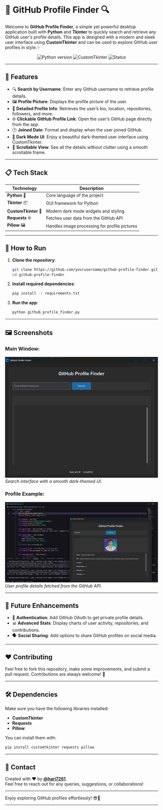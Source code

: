 # 🚀 GitHub Profile Finder 🔍

Welcome to **GitHub Profile Finder**, a simple yet powerful desktop application built with **Python** and **Tkinter** to quickly search and retrieve any GitHub user's profile details. This app is designed with a modern and sleek user interface using **CustomTkinter** and can be used to explore GitHub user profiles in style.✨

<p align="center">
    <img src="https://img.shields.io/badge/Python-3.9%2B-blue.svg" alt="Python version">
    <img src="https://img.shields.io/badge/CustomTkinter-0.7.2-green.svg" alt="CustomTkinter">
    <img src="https://img.shields.io/badge/Status-Active-brightgreen.svg" alt="Status">
</p>

---

## 🌟 Features

- 🔍 **Search by Username**: Enter any GitHub username to retrieve profile details.
- 🖼️ **Profile Picture**: Displays the profile picture of the user.
- 📜 **Detailed Profile Info**: Retrieves the user’s bio, location, repositories, followers, and more.
- 🌐 **Clickable GitHub Profile Link**: Open the user’s GitHub page directly from the app.
- 🕒 **Joined Date**: Format and display when the user joined GitHub.
- 🎨 **Dark Mode UI**: Enjoy a beautiful dark-themed user interface using CustomTkinter.
- 📜 **Scrollable View**: See all the details without clutter using a smooth scrollable frame.

---

## 📋 Tech Stack

| Technology        | Description                        |
|-------------------|------------------------------------|
| **Python** 🐍     | Core language of the project       |
| **Tkinter** 📦    | GUI framework for Python           |
| **CustomTkinter** 🎨 | Modern dark mode widgets and styling |
| **Requests** 🌐   | Fetches user data from the GitHub API |
| **Pillow** 🖼️    | Handles image processing for profile pictures |

---

## 🚀 How to Run

1. **Clone the repository**:
    ```bash
    git clone https://github.com/yourusername/github-profile-finder.git
    cd github-profile-finder
    ```

2. **Install required dependencies**:
    ```bash
    pip install -r requirements.txt
    ```

3. **Run the app**:
    ```bash
    python github_profile_finder.py
    ```

---

## 🖼️ Screenshots

### Main Window:
![Main Window](/github/gitfinder%20(2).png)  
*Search interface with a smooth dark-themed UI.*

### Profile Example:
![Profile Example](/github/gitfinder%20(1).png)  
*User profile details fetched from the GitHub API.*

---

## 🚧 Future Enhancements

- 🔐 **Authentication**: Add GitHub OAuth to get private profile details.
- 📊 **Advanced Stats**: Display charts of user activity, repositories, and contributions.
- 🗣️ **Social Sharing**: Add options to share GitHub profiles on social media.

---

## ❤️ Contributing

Feel free to fork this repository, make some improvements, and submit a pull request. Contributions are always welcome! 🙌

---

## 🛠️ Dependencies

Make sure you have the following libraries installed:

- **CustomTkinter**
- **Requests**
- **Pillow**

You can install them with:
```bash
pip install customtkinter requests pillow
```

---

## 📧 Contact

Created with ❤️ by **[@hari7261](https://github.com/hari7261)**.  
Feel free to reach out for any queries, suggestions, or collaborations!

---

Enjoy exploring GitHub profiles effortlessly! 😎🎉

---